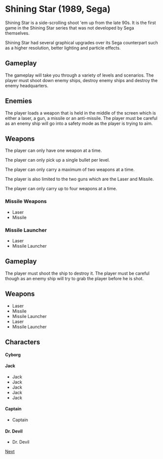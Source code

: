 # Shining Star (1989, Sega)

Shining Star is a side-scrolling shoot 'em up from the late 90s. It is the first game in the Shining Star series that was not developed by Sega themselves.  
  
Shining Star had several graphical upgrades over its Sega counterpart such as a higher resolution, better lighting and particle effects.  
  
  

## Gameplay   

The gameplay will take you through a variety of levels and scenarios. The player must shoot down enemy ships, destroy enemy ships and destroy the enemy headquarters.   
  

## Enemies   

The player loads a weapon that is held in the middle of the screen which is either a laser, a gun, a missile or an anti-missile. The player must be careful as an enemy ship will go into a safety mode as the player is trying to aim.   
  

## Weapons    

The player can only have one weapon at a time.  
  
The player can only pick up a single bullet per level.  
  
The player can only carry a maximum of two weapons at a time.  
  
The player is also limited to the two guns which are the Laser and Missile.     
  
The player can only carry up to four weapons at a time.  

### Missile Weapons   

*   Laser  
*   Missile 

### Missile Launcher  

*   Laser
*   Missile Launcher

## Gameplay    

The player must shoot the ship to destroy it. The player must be careful though as an enemy ship will try to grab the player before he is shot.   
  

## Weapons   

*   Laser
*   Missile
*   Missile Launcher
*   Laser
*   Missile Launcher

## Characters  

#### Cyborg     

#### Jack

*   Jack
*   Jack
*   Jack
*   Jack
*   Jack

#### Captain

*   Captain

#### Dr. Devil

*   Dr. Devil

[Next](267.md)